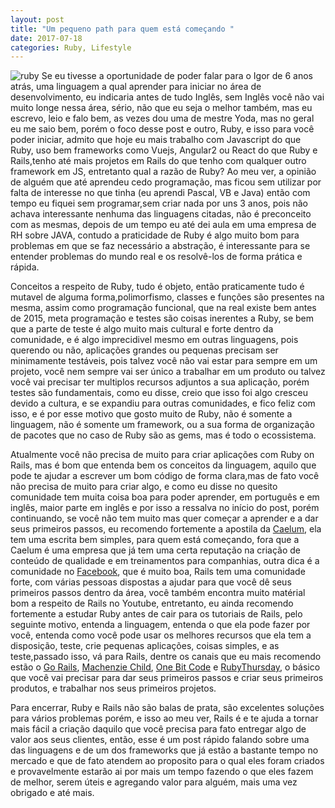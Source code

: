 ```yaml
---
layout: post
title: "Um pequeno path para quem está começando "
date: 2017-07-18
categories: Ruby, Lifestyle
---
```


![ruby](https://github.com/IgorVieira/igorvieira.github.io/blob/master/_images/ruby.jpg?raw=true)
Se eu tivesse a oportunidade de poder falar para o Igor de 6 anos atrás, uma linguagem a qual aprender para iniciar no área de desenvolvimento, eu indicaria antes de tudo Inglês, sem Inglês você não vai muito longe nessa área, sério, não que eu seja o melhor também, mas eu escrevo, leio e falo bem, as vezes dou uma de mestre Yoda, mas no geral eu me saio bem, porém o foco desse post e outro, Ruby, e isso para você poder iniciar, admito que hoje eu mais trabalho com Javascript do que Ruby, uso bem frameworks como Vuejs, Angular2 ou React do que Ruby e Rails,tenho até mais projetos em Rails do que tenho com qualquer outro framework em JS, entretanto qual a razão de Ruby? Ao meu ver, a opinião de alguém que até aprendeu cedo programação, mas ficou sem utilizar por falta de interesse no que tinha (eu aprendi Pascal, VB e Java) então com tempo eu fiquei sem programar,sem criar nada por uns 3 anos, pois não achava interessante nenhuma das linguagens citadas, não é preconceito com as mesmas, depois de um tempo eu até dei aula em uma empresa de RH sobre JAVA, contudo a praticidade de Ruby é algo muito bom para problemas em que se faz necessário a abstração, é interessante para se entender problemas do mundo real e os resolvê-los de forma prática e rápida.

Conceitos a respeito de Ruby, tudo é objeto, então praticamente tudo é mutavel de alguma forma,polimorfismo, classes e funções são presentes na mesma, assim como programação funcional, que na real existe bem antes de 2015, meta programação e testes são coisas inerentes a Ruby, se bem que a parte de teste é algo muito mais cultural e forte dentro da comunidade, e é algo imprecidivel mesmo em outras linguagens, pois querendo ou não, aplicações grandes ou pequenas precisam ser minimamente testáveis, pois talvez você não vai estar para sempre em um projeto, você nem sempre vai ser único a trabalhar em um produto ou talvez você vai precisar ter multiplos recursos adjuntos a sua aplicação, porém testes são fundamentais, como eu disse, creio que isso foi algo cresceu devido a cultura, e se expandiu para outras comunidades, e fico feliz com isso, e é por esse motivo que gosto muito de Ruby, não é somente a linguagem, não é somente um framework, ou a sua forma de organização de pacotes que no caso de Ruby são as gems, mas é todo o ecossistema.


Atualmente você não precisa de muito para criar aplicações com Ruby on Rails, mas é bom que entenda bem os conceitos da linguagem, aquilo que pode te ajudar a escrever um bom código de forma clara,mas de fato você não precisa de muito para criar algo, e como eu disse no quesito comunidade tem muita coisa boa para poder aprender, em português e em inglês, maior parte em inglês e por isso a ressalva no início do post, porém continuando, se você não tem muito mas quer começar a aprender e a dar seus primeiros passos, eu recomendo fortemente  a apostila da [Caelum](https://www.caelum.com.br/download/caelum-ruby-on-rails-rr71.pdf), ela tem uma escrita bem simples, para quem está começando, fora que a Caelum é uma empresa que já tem uma certa reputação na criação de conteúdo de qualidade e em treinamentos para companhias, outra dica é a comunidade no [Facebook](https://www.facebook.com/groups/rubyonrailsbrasil/), que é muito boa, Rails tem uma comunidade forte, com várias pessoas dispostas a ajudar para que você dê seus primeiros passos dentro da área, você também encontra muito matérial bom a respeito de Rails no Youtube, entretanto, eu ainda recomendo fortemente a estudar Ruby antes de cair para os tutoriais de Rails, pelo seguinte motivo, entenda a linguagem, entenda o que ela pode fazer por você, entenda como você pode usar os melhores recursos que ela tem a disposição, teste, crie pequenas aplicações, coisas simples, e as teste,passado isso, vá para Rails, dentre os canais que eu mais recomendo estão o [Go Rails](https://www.youtube.com/channel/UCIQmhQxCvLHRr3Beku77tww), [Machenzie Child](https://www.youtube.com/user/mackenziechild), [One Bit Code](https://www.youtube.com/channel/UC44Mzz2-5TpyfklUCQ5NuxQ) e [RubyThursday](https://www.youtube.com/channel/UCgbzly83EZoSVjBIf9sNw5A), o básico que você vai precisar para dar seus 
primeiros passos e criar seus primeiros produtos, e trabalhar nos seus primeiros projetos.

Para encerrar, Ruby e Rails não são balas de prata, são excelentes soluções para vários problemas porém, e isso ao meu ver, Rails é e te ajuda a tornar mais fácil a criação daquilo que você precisa para fato entregar algo de valor aos seus clientes, então, esse é um post rápido falando sobre uma das linguagens e de um dos frameworks que já estão a bastante tempo no mercado e que de fato atendem ao proposito para o qual eles foram criados e provavelmente estarão ai por mais um tempo fazendo o que eles fazem de melhor, serem úteis e agregando valor para alguém, mais uma vez obrigado e até mais. 


